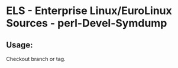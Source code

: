 # ELS - Enterprise Linux/EuroLinux Sources - perl-Devel-Symdump 
## Usage:
  Checkout branch or tag.
